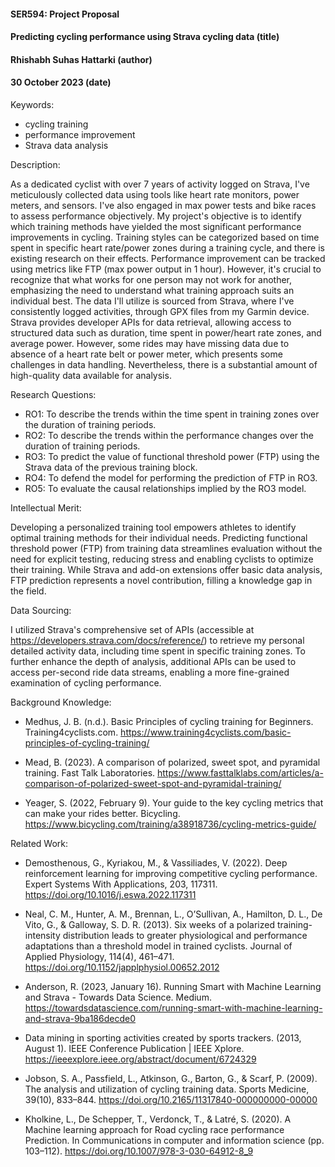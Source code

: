 #### SER594: Project Proposal
#### Predicting cycling performance using Strava cycling data (title)
#### Rhishabh Suhas Hattarki (author)
#### 30 October 2023 (date)

Keywords: 

- cycling training
- performance improvement
- Strava data analysis

Description: 

As a dedicated cyclist with over 7 years of activity logged on Strava, I've meticulously collected data using tools like heart rate monitors, power meters, and sensors. I've also engaged in max power tests and bike races to assess performance objectively. My project's objective is to identify which training methods have yielded the most significant performance improvements in cycling. Training styles can be categorized based on time spent in specific heart rate/power zones during a training cycle, and there is existing research on their effects. Performance improvement can be tracked using metrics like FTP (max power output in 1 hour). However, it's crucial to recognize that what works for one person may not work for another, emphasizing the need to understand what training approach suits an individual best.
The data I'll utilize is sourced from Strava, where I've consistently logged activities, through GPX files from my Garmin device. Strava provides developer APIs for data retrieval, allowing access to structured data such as duration, time spent in power/heart rate zones, and average power. However, some rides may have missing data due to absence of a heart rate belt or power meter, which presents some challenges in data handling. Nevertheless, there is a substantial amount of high-quality data available for analysis.

Research Questions:

- RO1: To describe the trends within the time spent in training zones over the duration of training periods.
- RO2: To describe the trends within the performance changes over the duration of training periods.
- RO3: To predict the value of functional threshold power (FTP) using the Strava data of the previous training block.
- RO4: To defend the model for performing the prediction of FTP in RO3.
- RO5: To evaluate the causal relationships implied by the RO3 model.

Intellectual Merit:

Developing a personalized training tool empowers athletes to identify optimal training methods for their individual needs. Predicting functional threshold power (FTP) from training data streamlines evaluation without the need for explicit testing, reducing stress and enabling cyclists to optimize their training. While Strava and add-on extensions offer basic data analysis, FTP prediction represents a novel contribution, filling a knowledge gap in the field.

Data Sourcing: 

I utilized Strava's comprehensive set of APIs (accessible at https://developers.strava.com/docs/reference/) to retrieve my personal detailed activity data, including time spent in specific training zones. To further enhance the depth of analysis, additional APIs can be used to access per-second ride data streams, enabling a more fine-grained examination of cycling performance.

Background Knowledge: 

- Medhus, J. B. (n.d.). Basic Principles of cycling training for Beginners. Training4cyclists.com. https://www.training4cyclists.com/basic-principles-of-cycling-training/

- Mead, B. (2023). A comparison of polarized, sweet spot, and pyramidal training. Fast Talk Laboratories. https://www.fasttalklabs.com/articles/a-comparison-of-polarized-sweet-spot-and-pyramidal-training/

- Yeager, S. (2022, February 9). Your guide to the key cycling metrics that can make your rides better. Bicycling. https://www.bicycling.com/training/a38918736/cycling-metrics-guide/

Related Work:

- Demosthenous, G., Kyriakou, M., & Vassiliades, V. (2022). Deep reinforcement learning for improving competitive cycling performance. Expert Systems With Applications, 203, 117311. https://doi.org/10.1016/j.eswa.2022.117311

- Neal, C. M., Hunter, A. M., Brennan, L., O’Sullivan, A., Hamilton, D. L., De Vito, G., & Galloway, S. D. R. (2013). Six weeks of a polarized training-intensity distribution leads to greater physiological and performance adaptations than a threshold model in trained cyclists. Journal of Applied Physiology, 114(4), 461–471. https://doi.org/10.1152/japplphysiol.00652.2012

- Anderson, R. (2023, January 16). Running Smart with Machine Learning and Strava - Towards Data Science. Medium. https://towardsdatascience.com/running-smart-with-machine-learning-and-strava-9ba186decde0

- Data mining in sporting activities created by sports trackers. (2013, August 1). IEEE Conference Publication | IEEE Xplore. https://ieeexplore.ieee.org/abstract/document/6724329

- Jobson, S. A., Passfield, L., Atkinson, G., Barton, G., & Scarf, P. (2009). The analysis and utilization of cycling training data. Sports Medicine, 39(10), 833–844. https://doi.org/10.2165/11317840-000000000-00000

- Kholkine, L., De Schepper, T., Verdonck, T., & Latré, S. (2020). A Machine learning approach for Road cycling race performance Prediction. In Communications in computer and information science (pp. 103–112). https://doi.org/10.1007/978-3-030-64912-8_9
